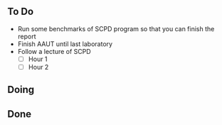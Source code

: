 ## To Do

- Run some benchmarks of SCPD program so that you can finish the report
- Finish AAUT until last laboratory
- Follow a lecture of SCPD
    * [ ] Hour 1
    * [ ] Hour 2

## Doing


## Done

